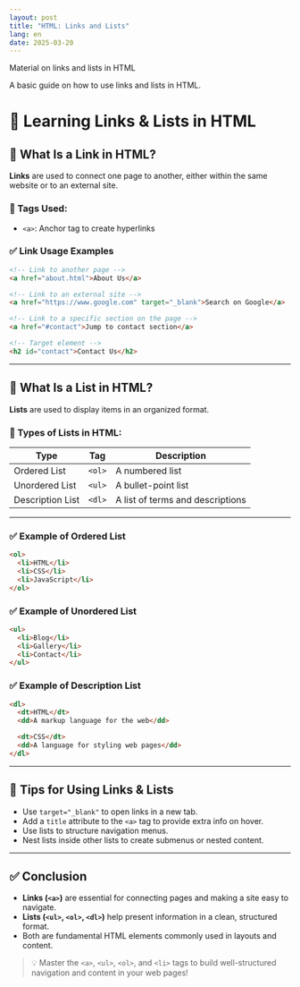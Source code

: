 ```yaml
---
layout: post
title: "HTML: Links and Lists"
lang: en
date: 2025-03-20
---
```


Material on links and lists in HTML

A basic guide on how to use links and lists in HTML.

# 🔗 Learning Links & Lists in HTML

## 🔗 What Is a Link in HTML?

**Links** are used to connect one page to another, either within the same website or to an external site.

### 📌 Tags Used:
- `<a>`: Anchor tag to create hyperlinks

### ✅ Link Usage Examples

```html
<!-- Link to another page -->
<a href="about.html">About Us</a>

<!-- Link to an external site -->
<a href="https://www.google.com" target="_blank">Search on Google</a>

<!-- Link to a specific section on the page -->
<a href="#contact">Jump to contact section</a>

<!-- Target element -->
<h2 id="contact">Contact Us</h2>
```

---

## 🧾 What Is a List in HTML?

**Lists** are used to display items in an organized format.

### 📌 Types of Lists in HTML:

| Type            | Tag   | Description                          |
|-----------------|--------|--------------------------------------|
| Ordered List    | `<ol>` | A numbered list                      |
| Unordered List  | `<ul>` | A bullet-point list                  |
| Description List| `<dl>` | A list of terms and descriptions     |

---

### ✅ Example of Ordered List

```html
<ol>
  <li>HTML</li>
  <li>CSS</li>
  <li>JavaScript</li>
</ol>
```

### ✅ Example of Unordered List

```html
<ul>
  <li>Blog</li>
  <li>Gallery</li>
  <li>Contact</li>
</ul>
```

### ✅ Example of Description List

```html
<dl>
  <dt>HTML</dt>
  <dd>A markup language for the web</dd>

  <dt>CSS</dt>
  <dd>A language for styling web pages</dd>
</dl>
```

---

## 🎯 Tips for Using Links & Lists

- Use `target="_blank"` to open links in a new tab.
- Add a `title` attribute to the `<a>` tag to provide extra info on hover.
- Use lists to structure navigation menus.
- Nest lists inside other lists to create submenus or nested content.

---

## ✅ Conclusion

- **Links (`<a>`)** are essential for connecting pages and making a site easy to navigate.
- **Lists (`<ul>`, `<ol>`, `<dl>`)** help present information in a clean, structured format.
- Both are fundamental HTML elements commonly used in layouts and content.

> 💡 Master the `<a>`, `<ul>`, `<ol>`, and `<li>` tags to build well-structured navigation and content in your web pages!
